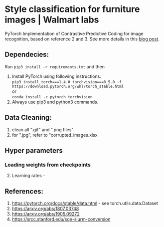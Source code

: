 # Style classification for furniture images | Walmart labs
PyTorch Implementation of Contrastive Predictive Coding for image recognition, based on reference 2 and 3. 
See more details in this [blog post](https://mf1024.github.io/2019/05/27/contrastive-predictive-coding/).

## Dependecies:
Run ```pip3 install -r requirements.txt``` and then 
1. Install PyTorch using following instructions. <br>
``` pip3 install torch===1.4.0 torchvision===0.5.0 -f https://download.pytorch.org/whl/torch_stable.html ``` <br>
or <br>
``` conda install -c pytorch torchvision ```
2. Always use pip3 and python3 commands. 

## Data Cleaning:
1) clean all ".gif" and ".png files"
2) for ".jpg", refer to "corrupted_images.xlsx

## Hyper parameters 
### Loading weights from checkpoints

2) Learning rates - 




## References:
1) https://pytorch.org/docs/stable/data.html - see torch.utils.data.Dataset
2) https://arxiv.org/abs/1807.03748
3) https://arxiv.org/abs/1905.09272
4) https://srcc.stanford.edu/sge-slurm-conversion
